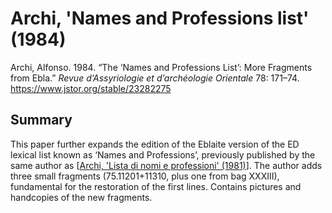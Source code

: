 # Archi, 'Names and Professions list' (1984)

Archi, Alfonso. 1984. “The ‘Names and Professions List’: More Fragments from Ebla.” *Revue d’Assyriologie et d’archéologie Orientale* 78: 171–74. <https://www.jstor.org/stable/23282275>

## Summary

This paper further expands the edition of the Eblaite version of the ED lexical list known as ‘Names and Professions’, previously published by the same author as [[Archi, 'Lista di nomi e professioni' (1981)]]. The author adds three small fragments (75.11201+11310, plus one from bag XXXIII), fundamental for the restoration of the first lines. Contains pictures and handcopies of the new fragments.


[//begin]: # "Autogenerated link references for markdown compatibility"
[Archi, 'Lista di nomi e professioni' (1981)]: <Archi%2C 'Lista di nomi e professioni' (1981)> "Archi, 'Lista di nomi e professioni' (1981)"
[//end]: # "Autogenerated link references"